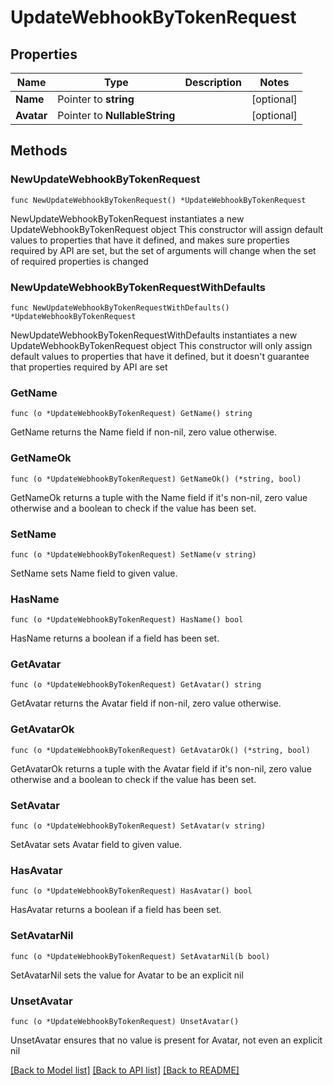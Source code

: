 # UpdateWebhookByTokenRequest

## Properties

Name | Type | Description | Notes
------------ | ------------- | ------------- | -------------
**Name** | Pointer to **string** |  | [optional] 
**Avatar** | Pointer to **NullableString** |  | [optional] 

## Methods

### NewUpdateWebhookByTokenRequest

`func NewUpdateWebhookByTokenRequest() *UpdateWebhookByTokenRequest`

NewUpdateWebhookByTokenRequest instantiates a new UpdateWebhookByTokenRequest object
This constructor will assign default values to properties that have it defined,
and makes sure properties required by API are set, but the set of arguments
will change when the set of required properties is changed

### NewUpdateWebhookByTokenRequestWithDefaults

`func NewUpdateWebhookByTokenRequestWithDefaults() *UpdateWebhookByTokenRequest`

NewUpdateWebhookByTokenRequestWithDefaults instantiates a new UpdateWebhookByTokenRequest object
This constructor will only assign default values to properties that have it defined,
but it doesn't guarantee that properties required by API are set

### GetName

`func (o *UpdateWebhookByTokenRequest) GetName() string`

GetName returns the Name field if non-nil, zero value otherwise.

### GetNameOk

`func (o *UpdateWebhookByTokenRequest) GetNameOk() (*string, bool)`

GetNameOk returns a tuple with the Name field if it's non-nil, zero value otherwise
and a boolean to check if the value has been set.

### SetName

`func (o *UpdateWebhookByTokenRequest) SetName(v string)`

SetName sets Name field to given value.

### HasName

`func (o *UpdateWebhookByTokenRequest) HasName() bool`

HasName returns a boolean if a field has been set.

### GetAvatar

`func (o *UpdateWebhookByTokenRequest) GetAvatar() string`

GetAvatar returns the Avatar field if non-nil, zero value otherwise.

### GetAvatarOk

`func (o *UpdateWebhookByTokenRequest) GetAvatarOk() (*string, bool)`

GetAvatarOk returns a tuple with the Avatar field if it's non-nil, zero value otherwise
and a boolean to check if the value has been set.

### SetAvatar

`func (o *UpdateWebhookByTokenRequest) SetAvatar(v string)`

SetAvatar sets Avatar field to given value.

### HasAvatar

`func (o *UpdateWebhookByTokenRequest) HasAvatar() bool`

HasAvatar returns a boolean if a field has been set.

### SetAvatarNil

`func (o *UpdateWebhookByTokenRequest) SetAvatarNil(b bool)`

 SetAvatarNil sets the value for Avatar to be an explicit nil

### UnsetAvatar
`func (o *UpdateWebhookByTokenRequest) UnsetAvatar()`

UnsetAvatar ensures that no value is present for Avatar, not even an explicit nil

[[Back to Model list]](../README.md#documentation-for-models) [[Back to API list]](../README.md#documentation-for-api-endpoints) [[Back to README]](../README.md)


